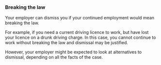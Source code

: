 ###  Breaking the law

Your employer can dismiss you if your continued employment would mean breaking
the law.

For example, if you need a current driving licence to work, but have lost your
licence on a drunk driving charge. In this case, you cannot continue to work
without breaking the law and dismissal may be justified.

However, your employer might be expected to look at alternatives to dismissal,
depending on all the facts of the case.
